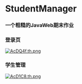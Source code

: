 # StudentManager

### 一个粗糙的JavaWeb期末作业

### 登录页
[![AcDQ4f.th.png](https://s2.ax1x.com/2019/04/03/AcDQ4f.th.png)](https://imgchr.com/i/AcDQ4f) 

### 学生管理
[![AcD1C8.th.png](https://s2.ax1x.com/2019/04/03/AcD1C8.th.png)](https://imgchr.com/i/AcD1C8)
